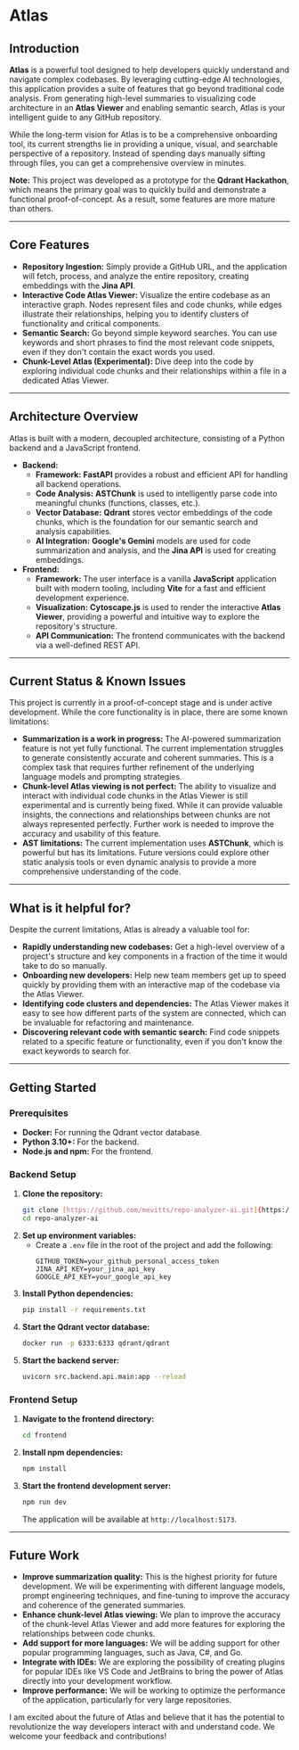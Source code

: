 # Atlas

## Introduction

**Atlas** is a powerful tool designed to help developers quickly understand and navigate complex codebases. By leveraging cutting-edge AI technologies, this application provides a suite of features that go beyond traditional code analysis. From generating high-level summaries to visualizing code architecture in an **Atlas Viewer** and enabling semantic search, Atlas is your intelligent guide to any GitHub repository.

While the long-term vision for Atlas is to be a comprehensive onboarding tool, its current strengths lie in providing a unique, visual, and searchable perspective of a repository. Instead of spending days manually sifting through files, you can get a comprehensive overview in minutes.

**Note:** This project was developed as a prototype for the **Qdrant Hackathon**, which means the primary goal was to quickly build and demonstrate a functional proof-of-concept. As a result, some features are more mature than others.

---

## Core Features

* **Repository Ingestion:** Simply provide a GitHub URL, and the application will fetch, process, and analyze the entire repository, creating embeddings with the **Jina API**.
* **Interactive Code Atlas Viewer:** Visualize the entire codebase as an interactive graph. Nodes represent files and code chunks, while edges illustrate their relationships, helping you to identify clusters of functionality and critical components.
* **Semantic Search:** Go beyond simple keyword searches. You can use keywords and short phrases to find the most relevant code snippets, even if they don't contain the exact words you used.
* **Chunk-Level Atlas (Experimental):** Dive deep into the code by exploring individual code chunks and their relationships within a file in a dedicated Atlas Viewer.

---

## Architecture Overview

Atlas is built with a modern, decoupled architecture, consisting of a Python backend and a JavaScript frontend.

* **Backend:**
    * **Framework:** **FastAPI** provides a robust and efficient API for handling all backend operations.
    * **Code Analysis:** **ASTChunk** is used to intelligently parse code into meaningful chunks (functions, classes, etc.).
    * **Vector Database:** **Qdrant** stores vector embeddings of the code chunks, which is the foundation for our semantic search and analysis capabilities.
    * **AI Integration:** **Google's Gemini** models are used for code summarization and analysis, and the **Jina API** is used for creating embeddings.
* **Frontend:**
    * **Framework:** The user interface is a vanilla **JavaScript** application built with modern tooling, including **Vite** for a fast and efficient development experience.
    * **Visualization:** **Cytoscape.js** is used to render the interactive **Atlas Viewer**, providing a powerful and intuitive way to explore the repository's structure.
    * **API Communication:** The frontend communicates with the backend via a well-defined REST API.

---

## Current Status & Known Issues

This project is currently in a proof-of-concept stage and is under active development. While the core functionality is in place, there are some known limitations:

* **Summarization is a work in progress:** The AI-powered summarization feature is not yet fully functional. The current implementation struggles to generate consistently accurate and coherent summaries. This is a complex task that requires further refinement of the underlying language models and prompting strategies.
* **Chunk-level Atlas viewing is not perfect:** The ability to visualize and interact with individual code chunks in the Atlas Viewer is still experimental and is currently being fixed. While it can provide valuable insights, the connections and relationships between chunks are not always represented perfectly. Further work is needed to improve the accuracy and usability of this feature.
* **AST limitations:** The current implementation uses **ASTChunk**, which is powerful but has its limitations. Future versions could explore other static analysis tools or even dynamic analysis to provide a more comprehensive understanding of the code.

---

## What is it helpful for?

Despite the current limitations, Atlas is already a valuable tool for:

* **Rapidly understanding new codebases:** Get a high-level overview of a project's structure and key components in a fraction of the time it would take to do so manually.
* **Onboarding new developers:** Help new team members get up to speed quickly by providing them with an interactive map of the codebase via the Atlas Viewer.
* **Identifying code clusters and dependencies:** The Atlas Viewer makes it easy to see how different parts of the system are connected, which can be invaluable for refactoring and maintenance.
* **Discovering relevant code with semantic search:** Find code snippets related to a specific feature or functionality, even if you don't know the exact keywords to search for.

---

## Getting Started

### Prerequisites

* **Docker:** For running the Qdrant vector database.
* **Python 3.10+:** For the backend.
* **Node.js and npm:** For the frontend.

### Backend Setup

1.  **Clone the repository:**
    ```bash
    git clone [https://github.com/mevitts/repo-analyzer-ai.git](https://github.com/mevitts/repo-analyzer-ai.git)
    cd repo-analyzer-ai
    ```
2.  **Set up environment variables:**
    * Create a `.env` file in the root of the project and add the following:
        ```
        GITHUB_TOKEN=your_github_personal_access_token
        JINA_API_KEY=your_jina_api_key
        GOOGLE_API_KEY=your_google_api_key
        ```
3.  **Install Python dependencies:**
    ```bash
    pip install -r requirements.txt
    ```
4.  **Start the Qdrant vector database:**
    ```bash
    docker run -p 6333:6333 qdrant/qdrant
    ```
5.  **Start the backend server:**
    ```bash
    uvicorn src.backend.api.main:app --reload
    ```

### Frontend Setup

1.  **Navigate to the frontend directory:**
    ```bash
    cd frontend
    ```
2.  **Install npm dependencies:**
    ```bash
    npm install
    ```
3.  **Start the frontend development server:**
    ```bash
    npm run dev
    ```
    The application will be available at `http://localhost:5173`.

---

## Future Work

* **Improve summarization quality:** This is the highest priority for future development. We will be experimenting with different language models, prompt engineering techniques, and fine-tuning to improve the accuracy and coherence of the generated summaries.
* **Enhance chunk-level Atlas viewing:** We plan to improve the accuracy of the chunk-level Atlas Viewer and add more features for exploring the relationships between code chunks.
* **Add support for more languages:** We will be adding support for other popular programming languages, such as Java, C#, and Go.
* **Integrate with IDEs:** We are exploring the possibility of creating plugins for popular IDEs like VS Code and JetBrains to bring the power of Atlas directly into your development workflow.
* **Improve performance:** We will be working to optimize the performance of the application, particularly for very large repositories.

I am excited about the future of Atlas and believe that it has the potential to revolutionize the way developers interact with and understand code. We welcome your feedback and contributions!